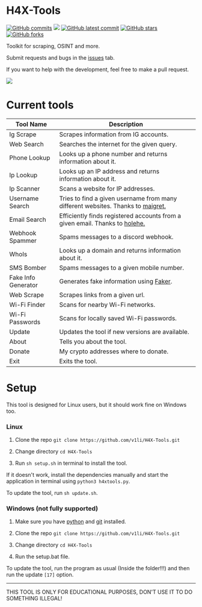 # H4X-Tools
[![GitHub commits](https://badgen.net/github/commits/V1li/H4X-Tools)](https://GitHub.com/V1li/H4X-Tools/commit/)
![](https://img.shields.io/github/languages/code-size/v1li/h4x-tools)
[![GitHub latest commit](https://badgen.net/github/last-commit/V1li/H4X-Tools)](https://GitHub.com/V1li/H4X-Tools/commit/)
[![GitHub stars](https://badgen.net/github/stars/V1li/H4X-Tools)](https://GitHub.com/V1li/H4X-Tools/stargazers/)
[![GitHub forks](https://badgen.net/github/forks/V1li/H4X-Tools)](https://GitHub.com/V1li/H4X-Tools/network/)

Toolkit for scraping, OSINT and more.

Submit requests and bugs in the [issues](https://github.com/V1li/H4X-Tools/issues) tab.

If you want to help with the development, feel free to make a pull request.


![](https://github.com/V1li/H4X-Tools/blob/master/img/gui-v0.2.9.png)

# Current tools
| Tool Name           | Description                                                                                                         |
|---------------------|---------------------------------------------------------------------------------------------------------------------|
| Ig Scrape           | Scrapes information from IG accounts.                                                                               |
| Web Search          | Searches the internet for the given query.                                                                          |
| Phone Lookup        | Looks up a phone number and returns information about it.                                                           |
| Ip Lookup           | Looks up an IP address and returns information about it.                                                            |
| Ip Scanner          | Scans a website for IP addresses.                                                                                   |
| Username Search     | Tries to find a given username from many different websites. Thanks to [maigret.](https://github.com/soxoj/maigret) |
| Email Search        | Efficiently finds registered accounts from a given email. Thanks to [holehe.](https://github.com/megadose/holehe)   |
| Webhook Spammer     | Spams messages to a discord webhook.                                                                                |
| WhoIs               | Looks up a domain and returns information about it.                                                                 |
| SMS Bomber          | Spams messages to a given mobile number.                                                                            |
| Fake Info Generator | Generates fake information using [Faker](https://pypi.org/project/Faker/).                                          |
| Web Scrape          | Scrapes links from a given url.                                                                                     |
| Wi-Fi Finder        | Scans for nearby Wi-Fi networks.                                                                                    |
| Wi-Fi Passwords     | Scans for locally saved Wi-Fi passwords.                                                                            |
| Update              | Updates the tool if new versions are available.                                                                     |
| About               | Tells you about the tool.                                                                                           |
| Donate              | My crypto addresses where to donate.                                                                                |    
| Exit                | Exits the tool.                                                                                                     |


# Setup
This tool is designed for Linux users, but it should work fine on Windows too.

### Linux
1. Clone the repo `git clone https://github.com/v1li/H4X-Tools.git`

2. Change directory `cd H4X-Tools`

3. Run `sh setup.sh` in terminal to install the tool.

If it doesn't work, install the dependencies manually and start the application in terminal using `python3 h4xtools.py`.

To update the tool, run `sh update.sh`.

### Windows (not fully supported)
1. Make sure you have [python](https://www.python.org/downloads/) and [git](https://git-scm.com/downloads) installed.

2. Clone the repo `git clone https://github.com/v1li/H4X-Tools.git`

3. Change directory `cd H4X-Tools`

4. Run the setup.bat file.

To update the tool, run the program as usual (Inside the folder!!!) and then run the update `[17]` option.

-------------------------------------------
THIS TOOL IS ONLY FOR EDUCATIONAL PURPOSES, DON'T USE IT TO DO SOMETHING ILLEGAL!
